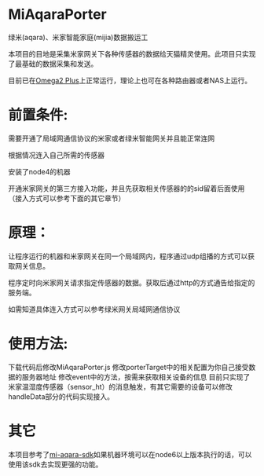 # MiAqaraPorter

绿米(aqara)、米家智能家庭(mijia)数据搬运工

本项目的目地是采集米家网关下各种传感器的数据给天猫精灵使用。此项目只实现了最基础的数据采集和发送。

目前已在[Omega2 Plus](https://onion.io/)上正常运行，理论上也可在各种路由器或者NAS上运行。


# 前置条件:

需要开通了局域网通信协议的米家或者绿米智能网关并且能正常连网

根据情况连入自己所需的传感器

安装了node4的机器

开通米家网关的第三方接入功能，并且先获取相关传感器的的sid留着后面使用（接入方式可以参考下面的其它章节）

# 原理：

让程序运行的机器和米家网关在同一个局域网内，程序通过udp组播的方式可以获取网关信息。

程序定时向米家网关请求指定传感器的数据。获取后通过http的方式通告给指定的服务端。

如需知道具体连入方式可以参考绿米网关局域网通信协议

# 使用方法:
下载代码后修改MiAqaraPorter.js
修改porterTarget中的相关配置为你自己接受数据的服务器地址
修改event中的方法，按需来获取相关设备的信息
目前只实现了米家温湿度传感器（sensor_ht）的消息触发，有其它需要的设备可以修改handleData部分的代码实现接入。

# 其它

本项目参考了[mi-aqara-sdk](https://github.com/zzyss86/mi-aqara-sdk)如果机器环境可以在node6以上版本执行的话，可以使用该sdk去实现更强的功能。
